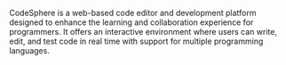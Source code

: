 CodeSphere is a web-based code editor and development platform designed to enhance the learning and collaboration experience for programmers. It offers an interactive environment where users can write, edit, and test code in real time with support for multiple programming languages.
